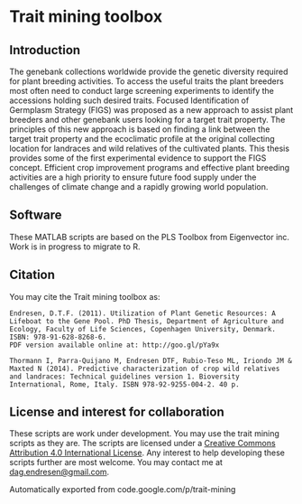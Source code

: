 # Trait mining toolbox

## Introduction
The genebank collections worldwide provide the genetic diversity required for plant breeding activities. 
To access the useful traits the plant breeders most often need to conduct large screening experiments to 
identify the accessions holding such desired traits. Focused Identification of Germplasm Strategy (FIGS) 
was proposed as a new approach to assist plant breeders and other genebank users looking for a target 
trait property. The principles of this new approach is based on finding a link between the target trait 
property and the ecoclimatic profile at the original collecting location for landraces and wild relatives 
of the cultivated plants. This thesis provides some of the first experimental evidence to support the FIGS 
concept. Efficient crop improvement programs and effective plant breeding activities are a high priority 
to ensure future food supply under the challenges of climate change and a rapidly growing world population.

## Software
These MATLAB scripts are based on the PLS Toolbox from Eigenvector inc. Work is in progress to migrate to R.

## Citation
You may cite the Trait mining toolbox as:
```
Endresen, D.T.F. (2011). Utilization of Plant Genetic Resources: A Lifeboat to the Gene Pool. PhD Thesis, Department of Agriculture and Ecology, Faculty of Life Sciences, Copenhagen University, Denmark. ISBN: 978-91-628-8268-6.
PDF version available online at: http://goo.gl/pYa9x
```
```
Thormann I, Parra-Quijano M, Endresen DTF, Rubio-Teso ML, Iriondo JM & Maxted N (2014). Predictive characterization of crop wild relatives and landraces: Technical guidelines version 1. Bioversity International, Rome, Italy. ISBN 978-92-9255-004-2. 40 p. 
```

## License and interest for collaboration
These scripts are work under development. You may use the trait mining scripts as they are. 
The scripts are licensed under a [Creative Commons Attribution 4.0 International License](http://creativecommons.org/licenses/by/4.0/).
Any interest to help developing these scripts further are most welcome. You may contact me at dag.endresen@gmail.com.


Automatically exported from code.google.com/p/trait-mining
